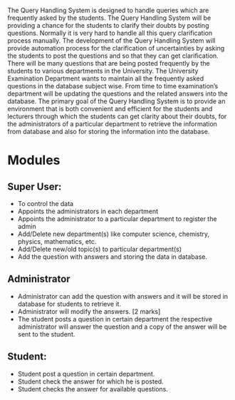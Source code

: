 The Query Handling System is designed to handle queries which are frequently asked by the students. The Query Handling System will be providing a chance for the students to clarify their doubts by posting questions. Normally it is very hard to handle all this query clarification process manually. The development of the Query Handling System will provide automation process for the clarification of uncertainties by asking the students to post the questions and so that they can get clarification. There will be many questions that are being posted frequently by the students to various departments in the University. The University Examination Department wants to maintain all the frequently asked questions in the database subject wise. From time to time examination’s department will be updating the questions and the related answers into the database. The primary goal of the Query Handling System is to provide an environment that is both convenient and efficient for the students and lecturers through which the students can get clarity about their doubts, for the administrators of a particular department to retrieve the information from database and also for storing the information into the database.

# Modules
## Super User: 
* To control the data 
* Appoints the administrators in each department 
* Appoints the administrator to a particular department to register the admin 
* Add/Delete new department(s) like computer science, chemistry, physics, mathematics, etc. 
* Add/Delete new/old topic(s) to particular department(s)
* Add the question with answers and storing the data in database. 

## Administrator
* Administrator can add the question with answers and it will be stored in database for students to retrieve it.
* Administrator will modify the answers. [2 marks]
* The student posts a question in certain department the respective administrator will answer the question and a copy of the answer will be sent to the student.

## Student:
* Student post a question in certain department.
* Student check the answer for which he is posted. 
* Student checks the answer for available questions.
